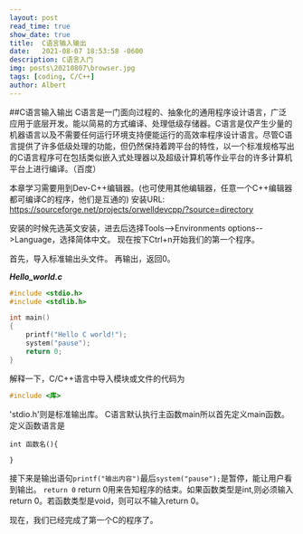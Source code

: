 ```yaml
---
layout: post
read_time: true
show_date: true
title:  C语言输入输出
date:   2021-08-07 18:53:58 -0600
description: C语言入门
img: posts\20210807\browser.jpg
tags: [coding, C/C++]
author: Albert
---
```

##C语言输入输出
C语言是一门面向过程的、抽象化的通用程序设计语言，广泛应用于底层开发。能以简易的方式编译、处理低级存储器。C语言是仅产生少量的机器语言以及不需要任何运行环境支持便能运行的高效率程序设计语言。尽管C语言提供了许多低级处理的功能，但仍然保持着跨平台的特性，以一个标准规格写出的C语言程序可在包括类似嵌入式处理器以及超级计算机等作业平台的许多计算机平台上进行编译。（百度）

本章学习需要用到Dev-C++编辑器。(也可使用其他编辑器，任意一个C++编辑器都可编译C的程序，他们是互通的)
安装URL: https://sourceforge.net/projects/orwelldevcpp/?source=directory

安装的时候先选英文安装，进去后选择Tools-->Environments options-->Language，选择简体中文。
现在按下Ctrl+n开始我们的第一个程序。

首先，导入标准输出头文件。
再输出，返回0。

***Hello_world.c***
```C
#include <stdio.h>
#include <stdlib.h>

int main()
{
	printf("Hello C world!");
	system("pause");
	return 0;
}
```
解释一下，C/C++语言中导入模块或文件的代码为
```C
#include <库>
```
'stdio.h'则是标准输出库。 C语言默认执行主函数main所以首先定义main函数。定义函数语言是

`int 函数名(){`

`}`

接下来是输出语句`printf("输出内容")`最后`system("pause");`是暂停，能让用户看到输出。
`return 0` return 0用来告知程序的结束。如果函数类型是int,则必须输入return 0。若函数类型是void，则可以不输入return 0。

现在，我们已经完成了第一个C的程序了。